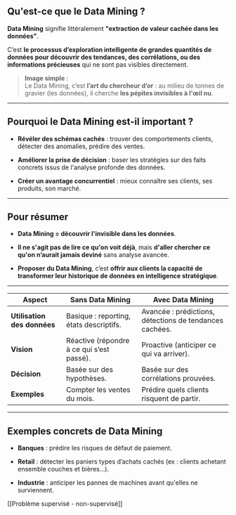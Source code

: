 ## Qu'est-ce que le Data Mining ?

**Data Mining** signifie littéralement **"extraction de valeur cachée dans les données"**.

C’est **le processus d’exploration intelligente de grandes quantités de données pour découvrir des tendances, des corrélations, ou des informations précieuses** qui ne sont pas visibles directement.

> **Image simple** :  
> Le Data Mining, c’est **l’art du chercheur d’or** : au milieu de tonnes de gravier (les données), il cherche **les pépites invisibles à l'œil nu**.

---

## Pourquoi le Data Mining est-il important ?

- **Révéler des schémas cachés** : trouver des comportements clients, détecter des anomalies, prédire des ventes.
    
- **Améliorer la prise de décision** : baser les stratégies sur des faits concrets issus de l'analyse profonde des données.
    
- **Créer un avantage concurrentiel** : mieux connaître ses clients, ses produits, son marché.
    

---

## Pour résumer

- **Data Mining = découvrir l'invisible dans les données**.
    
- **Il ne s'agit pas de lire ce qu'on voit déjà**, mais **d'aller chercher ce qu'on n’aurait jamais deviné** sans analyse avancée.
    
- **Proposer du Data Mining**, c’est **offrir aux clients la capacité de transformer leur historique de données en intelligence stratégique**.
    

---

|Aspect|Sans Data Mining|Avec Data Mining|
|---|---|---|
|**Utilisation des données**|Basique : reporting, états descriptifs.|Avancée : prédictions, détections de tendances cachées.|
|**Vision**|Réactive (répondre à ce qui s’est passé).|Proactive (anticiper ce qui va arriver).|
|**Décision**|Basée sur des hypothèses.|Basée sur des corrélations prouvées.|
|**Exemples**|Compter les ventes du mois.|Prédire quels clients risquent de partir.|

---

## Exemples concrets de Data Mining

- **Banques** : prédire les risques de défaut de paiement.
    
- **Retail** : détecter les paniers types d’achats cachés (ex : clients achetant ensemble couches et bières…).
    
- **Industrie** : anticiper les pannes de machines avant qu'elles ne surviennent.

[[Problème supervisé - non-supervisé]]